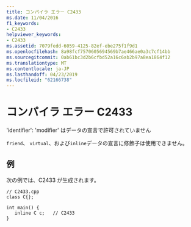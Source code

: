 ```yaml
---
title: コンパイラ エラー C2433
ms.date: 11/04/2016
f1_keywords:
- C2433
helpviewer_keywords:
- C2433
ms.assetid: 7079fedd-6059-4125-82ef-ebe275f1f9d1
ms.openlocfilehash: 8a98fcf7570605694569b7ae466ae0a3c7cf14bb
ms.sourcegitcommit: 0ab61bc3d2b6cfbd52a16c6ab2b97a8ea1864f12
ms.translationtype: MT
ms.contentlocale: ja-JP
ms.lasthandoff: 04/23/2019
ms.locfileid: "62166738"
---
```

# <a name="compiler-error-c2433"></a>コンパイラ エラー C2433

'identifier': 'modifier' はデータの宣言で許可されていません

`friend`、 `virtual`、および`inline`データの宣言に修飾子は使用できません。

## <a name="example"></a>例

次の例では、C2433 が生成されます。

```
// C2433.cpp
class C{};

int main() {
   inline C c;   // C2433
}
```